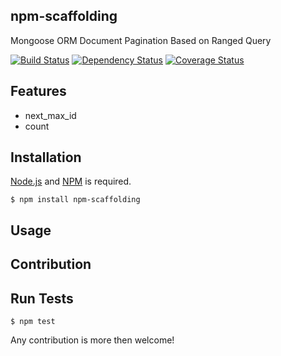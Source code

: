 ## npm-scaffolding

Mongoose ORM Document Pagination Based on Ranged Query

[![Build Status](http://img.shields.io/travis/cybertk/npm-scaffolding.svg?style=flat)](https://travis-ci.org/cybertk/npm-scaffolding)
[![Dependency Status](https://david-dm.org/cybertk/npm-scaffolding.png)](https://david-dm.org/cybertk/npm-scaffolding)
[![Coverage Status](https://coveralls.io/repos/cybertk/npm-scaffolding/badge.png?branch=master)](https://coveralls.io/r/cybertk/npm-scaffolding?branch=master)

## Features

- next_max_id
- count

## Installation

[Node.js][] and [NPM][] is required.

    $ npm install npm-scaffolding

[Node.js]: https://npmjs.org/
[NPM]: https://npmjs.org/

## Usage

## Contribution

## Run Tests

    $ npm test

Any contribution is more then welcome!
